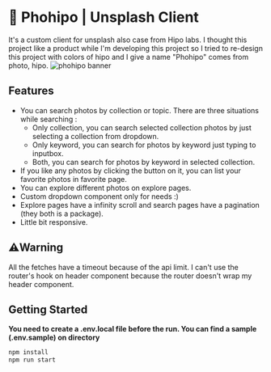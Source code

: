 
# 🚀 Phohipo | Unsplash Client
It's a custom client for unsplash also case from Hipo labs. I thought this project like a product while I'm developing this project so I tried to re-design this project with colors of hipo and I give a name "Phohipo" comes from photo, hipo.
![phohipo banner](https://i.imgur.com/CCcvTAM.png)

## Features
- You can search photos by collection or topic. There are three situations while searching :
	- Only collection, you can search selected collection photos by just selecting a collection from dropdown.
	- Only keyword, you can search for photos by keyword just typing to inputbox.
	- Both, you can search for photos by keyword in selected collection.
-  If you like any photos by clicking the button on it, you can list your favorite photos in favorite page.
- You can explore different photos on explore pages.
- Custom dropdown component only for needs :)
- Explore pages have a infinity scroll and search pages have a pagination (they both is a package).
- Little bit responsive.

## ⚠️Warning
All the fetches have a timeout because of the api limit.
I can't use the router's hook on header component because the router doesn't wrap my header component.


## Getting Started

**You need to create a .env.local file before the run.  You can find a sample (.env.sample) on directory**

```bash
npm install
npm run start
```

